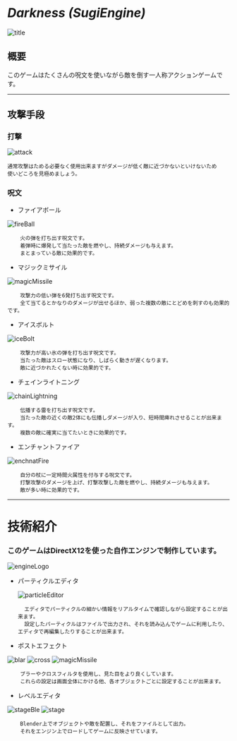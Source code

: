 # _Darkness (SugiEngine)_
![title](https://github.com/JunyaSugita/sugiEngine/assets/94422859/8e9a22ec-88fa-4627-b018-04177bdef3af)

## 概要
このゲームはたくさんの呪文を使いながら敵を倒す一人称アクションゲームです。

---
## 攻撃手段

### 打撃

![attack](https://github.com/JunyaSugita/sugiEngine/assets/94422859/c39a3043-0799-4da3-9185-f0759eef7355)

    通常攻撃はためる必要なく使用出来ますがダメージが低く敵に近づかないといけないため
    使いどころを見極めましょう。

### 呪文
- ファイアボール

![fireBall](https://github.com/JunyaSugita/sugiEngine/assets/94422859/033b6f4b-bc00-4f42-9a75-7f9e246ed05d)

        火の弾を打ち出す呪文です。
        着弾時に爆発して当たった敵を燃やし、持続ダメージも与えます。
        まとまっている敵に効果的です。

- マジックミサイル

![magicMissile](https://github.com/JunyaSugita/sugiEngine/assets/94422859/72aae39a-acee-4d68-8b20-be95bac601c6)

        攻撃力の低い弾を6発打ち出す呪文です。
        全て当てるとかなりのダメージが出せるほか、弱った複数の敵にとどめを刺すのも効果的です。
 
- アイスボルト

![iceBolt](https://github.com/JunyaSugita/sugiEngine/assets/94422859/b2c89b74-8561-40f3-b685-ecd65755403e)

        攻撃力が高い氷の弾を打ち出す呪文です。
        当たった敵はスロー状態になり、しばらく動きが遅くなります。
        敵に近づかれたくない時に効果的です。

- チェインライトニング

![chainLightning](https://github.com/JunyaSugita/sugiEngine/assets/94422859/736dbbc2-b089-450e-bbb7-d7a892e772b4)

        伝播する雷を打ち出す呪文です。
        当たった敵の近くの敵2体にも伝播しダメージが入り、短時間痺れさせることが出来ます。
        複数の敵に確実に当てたいときに効果的です。

- エンチャントファイア

![enchnatFire](https://github.com/JunyaSugita/sugiEngine/assets/94422859/c83979c7-6b82-427a-b4b5-b5feabda340c)

        自分の杖に一定時間火属性を付与する呪文です。
        打撃攻撃のダメージを上げ、打撃攻撃した敵を燃やし、持続ダメージも与えます。
        敵が多い時に効果的です。
---  
# 技術紹介
### このゲームはDirectX12を使った自作エンジンで制作しています。
![engineLogo](https://github.com/JunyaSugita/sugiEngine/assets/94422859/d9ad3098-9377-4de2-8390-e5587ef10e0f)


- パーティクルエディタ
  
  ![particleEditor](https://github.com/JunyaSugita/sugiEngine/assets/94422859/50b1bb5a-2949-46d5-a92b-4a9ac14cf638)
  
        エディタでパーティクルの細かい情報をリアルタイムで確認しながら設定することが出来ます。
        設定したパーティクルはファイルで出力され、それを読み込んでゲームに利用したり、エディタで再編集したりすることが出来ます。


- ポストエフェクト

![blar](https://github.com/JunyaSugita/sugiEngine/assets/94422859/602fda37-173e-4735-b56b-e5ce83d30f7a)
![cross](https://github.com/JunyaSugita/sugiEngine/assets/94422859/c69bcea9-6150-4092-b21f-9297bdd75658)
![magicMissile](https://github.com/JunyaSugita/sugiEngine/assets/94422859/ec6ec6ec-de6a-4107-8edf-42605d170f69)

        ブラーやクロスフィルタを使用し、見た目をより良くしています。
        これらの設定は画面全体にかける他、各オブジェクトごとに設定することが出来ます。

- レベルエディタ

![stageBle](https://github.com/JunyaSugita/sugiEngine/assets/94422859/4f34bdd8-9f1b-47c3-a784-e3ad0dcbf57e)
![stage](https://github.com/JunyaSugita/sugiEngine/assets/94422859/47eb4bfe-c4ab-40ee-871d-c11933bb02fd)

        Blender上でオブジェクトや敵を配置し、それをファイルとして出力。
        それをエンジン上でロードしてゲームに反映させています。
